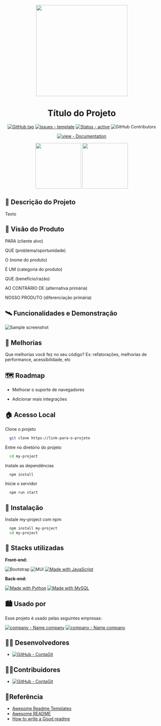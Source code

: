 <!-- Links de apoio: https://simpleicons.org/?q=status -->
<!-- Link de apoio, https://github.com/VishwaGauravIn/pretty-readme-badges  --> 

<div align="center"> 
  <img src="https://user-images.githubusercontent.com/55825182/203655095-5399bf9e-1a13-4336-afa2-32416447ef9d.png" width="300" height="300"> <!-- logo do projeto-->
  <h1>Título do Projeto</h1> <!-- Título --> 
  
  
 [![GitHub tag](https://img.shields.io/github/tag/ifmt-esa/template?include_prereleases=&sort=semver&color=blue)](https://github.com/ifmt-esa/template/releases/)
 [![issues - template](https://img.shields.io/github/issues/ifmt-esa/template)](https://github.com/ifmt-esa/template/issues)
 [![Status - active](https://img.shields.io/static/v1?label=Status&message=active&color=73baa0&logo=dependabot&logoColor=green)](https://)
 <img alt="GitHub Contributors" src="https://img.shields.io/github/contributors/anuraghazra/github-readme-stats" />
  
 [![view - Documentation](https://img.shields.io/badge/view-Documentation-blue?style=for-the-badge)](/docs/ "Go to project documentation") 
  
 <img src="https://user-images.githubusercontent.com/55825182/207951581-da865a1d-6dc2-45c8-aeee-6b48fe510d6e.svg" width="150" height="150"> <!-- logo do IFMT--> 
 <img src="https://user-images.githubusercontent.com/55825182/207952357-5e1d7e07-d3f0-4fec-8b6e-26db7ede8a3f.svg" width="150" height="150"> <!-- logo do Fábrica-->
</div>

## 🧾 Descrição do Projeto
Texto

## 🎯 Visão do Produto

PARA (cliente alvo)

QUE (problema/oportunidade)

O (nome do produto)

É UM (categoria do produto)

QUE (benefício/razão)

AO CONTRÁRIO DE (alternativa primária)

NOSSO PRODUTO (diferenciação primária)

## 🛰️ Funcionalidades e Demonstração
![Sample screenshot](https://user-images.githubusercontent.com/55825182/203663563-42bb1929-62e7-4cfd-b6a0-f8b466011598.png)

## 🚩 Melhorias
Que melhorias você fez no seu código? Ex: refatorações, melhorias de performance, acessibilidade, etc

## 🗺️ Roadmap
- Melhorar o suporte de navegadores

- Adicionar mais integrações

## 🏠 Acesso Local
Clone o projeto

```bash
  git clone https://link-para-o-projeto
```

Entre no diretório do projeto

```bash
  cd my-project
```

Instale as dependências

```bash
  npm install
```

Inicie o servidor

```bash
  npm run start
```

## 📲 Instalação

Instale my-project com npm

```bash
  npm install my-project
  cd my-project
```

## 🔧 Stacks utilizadas

**Front-end:**

![Bootstrap](https://img.shields.io/badge/bootstrap-%23563D7C.svg?logo=bootstrap&logoColor=white)
![MUI](https://img.shields.io/badge/MUI-%230081CB.svg?logo=mui&logoColor=white)
[![Made with JavaScript](https://img.shields.io/badge/Made_with-JavaScript-blue?logo=javascript&logoColor=white)](https://www.javascript.com/ "Go to JavaScript homepage")


**Back-end:**

[![Made with Python](https://img.shields.io/badge/Python->=3.6-blue?logo=python&logoColor=white)](https://python.org "Go to Python homepage")
[![Made with MySQL](https://img.shields.io/badge/MySQL->=5.7-blue?logo=mysql&logoColor=white)](https://www.mysql.com/ "Go to MySQL homepage")

## 🏙️ Usado por

Esse projeto é usado pelas seguintes empresas:

[![company - Name company](https://img.shields.io/static/v1?label=company&message=Name+company&color=2ea44f&logo=GitHub)](https://github.com/ifmt-esa/)
[![company - Name company](https://img.shields.io/static/v1?label=company&message=Name+company&color=2ea44f&logo=GitHub)](https://github.com/ifmt-esa/)

## 🧑‍💻 Desenvolvedores
- [![GitHub - ContaGit](https://img.shields.io/static/v1?label=GitHub&message=ContaGit&color=2ea44f&logo=GitHub)](https://github.com/ifmt-esa/)

## 👨‍🚀Contribuidores
- [![GitHub - ContaGit](https://img.shields.io/static/v1?label=GitHub&message=ContaGit&color=2ea44f&logo=GitHub)](https://github.com/ifmt-esa/)

## 🔗Referência

 - [Awesome Readme Templates](https://link)
 - [Awesome README](https://link)
 - [How to write a Good readme](https://link)


